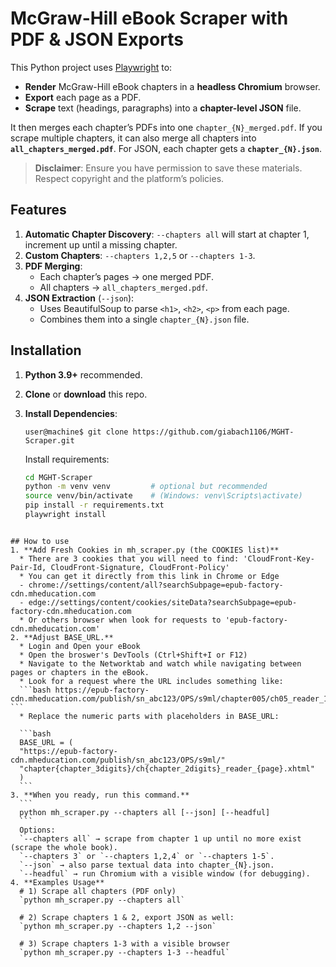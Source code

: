 # McGraw-Hill eBook Scraper with PDF & JSON Exports

This Python project uses [Playwright](https://playwright.dev/python/) to:
- **Render** McGraw-Hill eBook chapters in a **headless Chromium** browser.  
- **Export** each page as a PDF.  
- **Scrape** text (headings, paragraphs) into a **chapter-level JSON** file.  

It then merges each chapter’s PDFs into one `chapter_{N}_merged.pdf`. If you scrape multiple chapters, it can also merge all chapters into **`all_chapters_merged.pdf`**. For JSON, each chapter gets a **`chapter_{N}.json`**.

> **Disclaimer**: Ensure you have permission to save these materials. Respect copyright and the platform’s policies.

## Features

1. **Automatic Chapter Discovery**: `--chapters all` will start at chapter 1, increment up until a missing chapter.  
2. **Custom Chapters**: `--chapters 1,2,5` or `--chapters 1-3`.  
3. **PDF Merging**:  
   - Each chapter’s pages → one merged PDF.  
   - All chapters → `all_chapters_merged.pdf`.  
4. **JSON Extraction** (`--json`):  
   - Uses BeautifulSoup to parse `<h1>`, `<h2>`, `<p>` from each page.  
   - Combines them into a single `chapter_{N}.json` file.  

## Installation

1. **Python 3.9+** recommended.  
2. **Clone** or **download** this repo.  
3. **Install Dependencies**:
    ```console 
    user@machine$ git clone https://github.com/giabach1106/MGHT-Scraper.git
    ```

    Install requirements:
   ```bash
   cd MGHT-Scraper
   python -m venv venv         # optional but recommended
   source venv/bin/activate    # (Windows: venv\Scripts\activate)
   pip install -r requirements.txt
   playwright install
  ```

 ## How to use
1. **Add Fresh Cookies in mh_scraper.py (the COOKIES list)**
    * There are 3 cookies that you will need to find: 'CloudFront-Key-Pair-Id, CloudFront-Signature, CloudFront-Policy'
    * You can get it directly from this link in Chrome or Edge
    - chrome://settings/content/all?searchSubpage=epub-factory-cdn.mheducation.com
    - edge://settings/content/cookies/siteData?searchSubpage=epub-factory-cdn.mheducation.com
    * Or others browser when look for requests to 'epub-factory-cdn.mheducation.com'
2. **Adjust BASE_URL.**
    * Login and Open your eBook 
    * Open the broswer's DevTools (Ctrl+Shift+I or F12)
    * Navigate to the Networktab and watch while navigating between pages or chapters in the eBook.
    * Look for a request where the URL includes something like:
    ```bash https://epub-factory-cdn.mheducation.com/publish/sn_abc123/OPS/s9ml/chapter005/ch05_reader_10.xhtml" ```
    * Replace the numeric parts with placeholders in BASE_URL:
    
    ```bash
    BASE_URL = (
    "https://epub-factory-cdn.mheducation.com/publish/sn_abc123/OPS/s9ml/"
    "chapter{chapter_3digits}/ch{chapter_2digits}_reader_{page}.xhtml"
    )
    ```
3. **When you ready, run this command.**
    ```
    python mh_scraper.py --chapters all [--json] [--headful]
    ```
    Options:
    `--chapters all` → scrape from chapter 1 up until no more exist (scrape the whole book).
    `--chapters 3` or `--chapters 1,2,4` or `--chapters 1-5`.
    `--json` → also parse textual data into chapter_{N}.json.
    `--headful` → run Chromium with a visible window (for debugging).
4. **Examples Usage** 
    # 1) Scrape all chapters (PDF only)
    `python mh_scraper.py --chapters all`

    # 2) Scrape chapters 1 & 2, export JSON as well:
    `python mh_scraper.py --chapters 1,2 --json`

    # 3) Scrape chapters 1-3 with a visible browser
    `python mh_scraper.py --chapters 1-3 --headful`
   